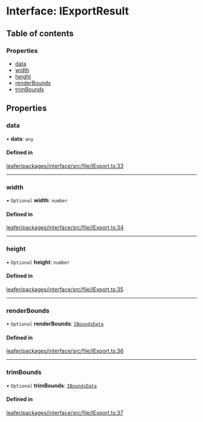 # Interface: IExportResult

## Table of contents

### Properties

- [data](IExportResult.md#data)
- [width](IExportResult.md#width)
- [height](IExportResult.md#height)
- [renderBounds](IExportResult.md#renderbounds)
- [trimBounds](IExportResult.md#trimbounds)

## Properties

### data

• **data**: `any`

#### Defined in

[leafer/packages/interface/src/file/IExport.ts:33](https://github.com/leaferjs/leafer/blob/fd13609/packages/interface/src/file/IExport.ts#L33)

___

### width

• `Optional` **width**: `number`

#### Defined in

[leafer/packages/interface/src/file/IExport.ts:34](https://github.com/leaferjs/leafer/blob/fd13609/packages/interface/src/file/IExport.ts#L34)

___

### height

• `Optional` **height**: `number`

#### Defined in

[leafer/packages/interface/src/file/IExport.ts:35](https://github.com/leaferjs/leafer/blob/fd13609/packages/interface/src/file/IExport.ts#L35)

___

### renderBounds

• `Optional` **renderBounds**: [`IBoundsData`](IBoundsData.md)

#### Defined in

[leafer/packages/interface/src/file/IExport.ts:36](https://github.com/leaferjs/leafer/blob/fd13609/packages/interface/src/file/IExport.ts#L36)

___

### trimBounds

• `Optional` **trimBounds**: [`IBoundsData`](IBoundsData.md)

#### Defined in

[leafer/packages/interface/src/file/IExport.ts:37](https://github.com/leaferjs/leafer/blob/fd13609/packages/interface/src/file/IExport.ts#L37)
